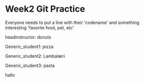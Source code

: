 # Week2 Git Practice

Everyone needs to put a line with their 'codename' and something interesting 'favorite food, pet, etc'

headinstructor:  donuts

Generic_student1: pizza

Generic_student2: Lambalæri

Generic_student3: pasta

hallo
